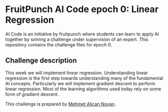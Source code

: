 # FruitPunch AI Code epoch 0: Linear Regression

AI Code is an initiative by fruitpunch where students can learn to apply AI together by solving a challenge under supervision of an expert. This repository contains the challenge files for epoch 0.

## Challenge description
This week we will implement linear regression. Understanding linear regression is the first step towards understanding many of the fundamental AI concepts. Particularly we will implement gradient descent to perform linear regression. Most of the learning algorithms used today rely on some form of gradient descent.


This challenge is prepared by [Mehmet Alican Noyan](https://github.com/MehmetAlicanNoyan).
